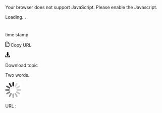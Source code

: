 Your browser does not support JavaScript. Please enable the Javascript.

Loading...

# 

time stamp

![Copy URL](time-stamp_files/Copy.png)
Copy URL

![Download](time-stamp_files/Download.png)

Download topic

Two words.

![In progress](time-stamp_files/activity-large.gif)

URL :
